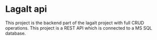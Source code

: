 # Lagalt api
This project is the backend part of the lagalt project with full CRUD operations. This project is a REST API which is connected to a MS SQL database.
